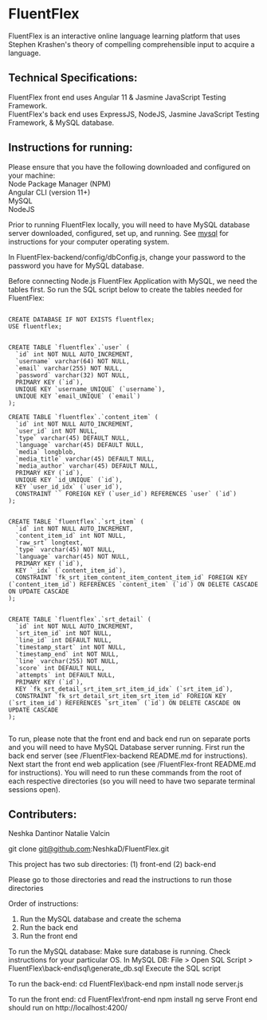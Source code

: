 # FluentFlex

FluentFlex is an interactive online language learning platform that uses Stephen Krashen's theory of compelling comprehensible input to acquire a language.


## Technical Specifications:
FluentFlex front end uses Angular 11 & Jasmine JavaScript Testing Framework. \
FluentFlex's back end uses ExpressJS, NodeJS, Jasmine JavaScript Testing Framework, & MySQL database.

## Instructions for running:
Please ensure that you have the following downloaded and configured on your machine: \
Node Package Manager (NPM)\
Angular CLI (version 11+) \
MySQL \
NodeJS

Prior to running FluentFlex locally, you will need to have MySQL database server downloaded, configured, set up, and running. See [mysql](https://www.mysql.com/) for instructions for your computer operating system. 

In FluentFlex-backend/config/dbConfig.js, change your password to the password you have for MySQL database.

Before connecting Node.js FluentFlex Application with MySQL, we need the tables first.
So run the SQL script below to create the tables needed for FluentFlex:

```

CREATE DATABASE IF NOT EXISTS fluentflex;
USE fluentflex;


CREATE TABLE `fluentflex`.`user` (
  `id` int NOT NULL AUTO_INCREMENT,
  `username` varchar(64) NOT NULL,
  `email` varchar(255) NOT NULL,
  `password` varchar(32) NOT NULL,
  PRIMARY KEY (`id`),
  UNIQUE KEY `username_UNIQUE` (`username`),
  UNIQUE KEY `email_UNIQUE` (`email`)
);

CREATE TABLE `fluentflex`.`content_item` (
  `id` int NOT NULL AUTO_INCREMENT,
  `user_id` int NOT NULL,
  `type` varchar(45) DEFAULT NULL,
  `language` varchar(45) DEFAULT NULL,
  `media` longblob,
  `media_title` varchar(45) DEFAULT NULL,
  `media_author` varchar(45) DEFAULT NULL,
  PRIMARY KEY (`id`),
  UNIQUE KEY `id_UNIQUE` (`id`),
  KEY `user_id_idx` (`user_id`),
  CONSTRAINT `` FOREIGN KEY (`user_id`) REFERENCES `user` (`id`)
);


CREATE TABLE `fluentflex`.`srt_item` (
  `id` int NOT NULL AUTO_INCREMENT,
  `content_item_id` int NOT NULL,
  `raw_srt` longtext,
  `type` varchar(45) NOT NULL,
  `language` varchar(45) NOT NULL,
  PRIMARY KEY (`id`),
  KEY `_idx` (`content_item_id`),
  CONSTRAINT `fk_srt_item_content_item_content_item_id` FOREIGN KEY (`content_item_id`) REFERENCES `content_item` (`id`) ON DELETE CASCADE ON UPDATE CASCADE
);


CREATE TABLE `fluentflex`.`srt_detail` (
  `id` int NOT NULL AUTO_INCREMENT,
  `srt_item_id` int NOT NULL,
  `line_id` int DEFAULT NULL,
  `timestamp_start` int NOT NULL,
  `timestamp_end` int NOT NULL,
  `line` varchar(255) NOT NULL,
  `score` int DEFAULT NULL,
  `attempts` int DEFAULT NULL,
  PRIMARY KEY (`id`),
  KEY `fk_srt_detail_srt_item_srt_item_id_idx` (`srt_item_id`),
  CONSTRAINT `fk_srt_detail_srt_item_srt_item_id` FOREIGN KEY (`srt_item_id`) REFERENCES `srt_item` (`id`) ON DELETE CASCADE ON UPDATE CASCADE
);


```



To run, please note that the front end and back end run on separate ports and you will need to have MySQL Database server running. First run the back end server (see /FluentFlex-backend README.md for instructions). Next start the front end web application (see /FluentFlex-front README.md for instructions). You will need to run these commands from the root of each respective directories (so you will need to have two separate terminal sessions open).

## Contributers:
Neshka Dantinor
Natalie Valcin

git clone git@github.com:NeshkaD/FluentFlex.git

This project has two sub directories: (1) front-end (2) back-end

Please go to those directories and read the instructions to run those directories


Order of instructions:
1. Run the MySQL database and create the schema
2. Run the back end
3. Run the front end

To run the MySQL database:
Make sure database is running. Check instructions for your particular OS.
In MySQL DB:
File > Open SQL Script > FluentFlex\back-end\sql\generate_db.sql
Execute the SQL script


To run the back-end:
cd FluentFlex\back-end
npm install
node server.js

To run the front end:
cd FluentFlex\front-end
npm install
ng serve
Front end should run on http://localhost:4200/
